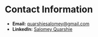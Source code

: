 # Contact Information
- **Email:** quarshiesalomey@gmail.com
- **LinkedIn:** [Salomey Quarshie](https://linkedin.com/in/salomey-quarshie)

